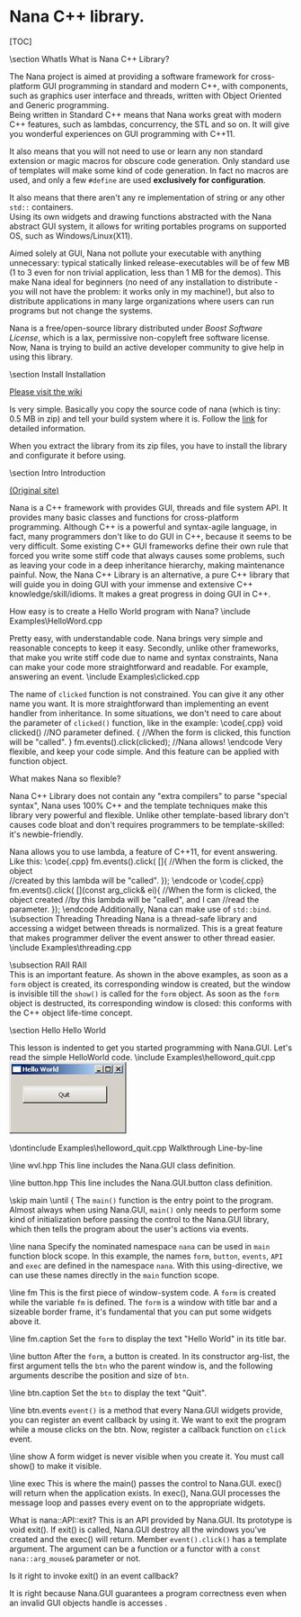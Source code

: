 # Nana C++ library.                

[TOC]

\section WhatIs  What is Nana C++ Library? 

The Nana project is aimed at providing a software framework for cross-platform GUI programming in standard and modern C++, with components, such as graphics user interface and threads, written with Object Oriented and Generic programming.  
Being written in Standard C++ means that Nana works great with modern C++ features, such as lambdas, concurrency, the STL and so on. It will give you wonderful experiences on GUI programming with C++11.   

It also means that you will not need to use or learn any non standard extension or magic macros for obscure code generation. Only standard use of templates will make some kind of code generation. In fact no macros are used, and only a few `#define` are used **exclusively for configuration**.  

It also means that there aren't any re implementation of string or any other `std::` containers.  
Using its own widgets and drawing functions abstracted with the Nana abstract GUI system, it allows for writing portables programs on supported OS, such as Windows/Linux(X11).  

Aimed solely at GUI, Nana not pollute your executable with anything unnecessary: typical statically linked release-executables will be of few MB (1 to 3 even for non trivial application, less than 1 MB for the demos). This make Nana ideal for beginners (no need of any installation to distribute - you will not have the problem: it works only in my machine!), but also to distribute applications in many large organizations where users can run programs but not change the systems.

Nana is a free/open-source library distributed under *Boost Software License*, which is a lax, permissive non-copyleft free software license.   
Now, Nana is trying to build an active developer community to give help in using this library.

\section Install  Installation 


[Please visit the wiki](https://github.com/qPCR4vir/nana-docs/wiki/Installation)  

Is very simple. Basically you copy the source code of nana (which is tiny: 0.5 MB in zip) and tell your build system where it is. Follow the [link](https://github.com/qPCR4vir/nana-docs/wiki/Installation) for detailed information. 

When you extract the library from its zip files, you have to install the library and configurate it before using. 

\section Intro Introduction     

[(Original site)](https://sourceforge.net/p/nanapro/blog/2012/11/preliminary-study-of-nana-c-library/)

Nana is a C++ framework with provides GUI, threads and file system API. 
It provides many basic classes and functions for cross-platform programming.
Although C++ is a powerful and syntax-agile language, in fact, many programmers don't 
like to do GUI in C++, because it seems to be very difficult. Some existing C++ GUI 
frameworks define their own rule that forced you write some stiff code that always causes 
some problems, such as leaving your code in a deep inheritance hierarchy, making maintenance 
painful. Now, the Nana C++ Library is an alternative, a pure C++ library that will guide you 
in doing GUI with your immense and extensive C++ knowledge/skill/idioms. It makes a great 
progress in doing GUI in C++.

How easy is to create a Hello World program with Nana?
\include Examples\HelloWord.cpp

Pretty easy, with understandable code. Nana brings very simple and reasonable concepts 
to keep it easy. Secondly, unlike other frameworks, that make you write stiff code due 
to name and syntax constraints, Nana can make your code more straightforward and readable. 
For example, answering an event.
\include Examples\clicked.cpp

The name of `clicked` function is not constrained. You can give it any other name you want. 
It is more straightforward than implementing an event handler from inheritance. 
In some situations, we don't need to care about the parameter of `clicked()` function, 
like in the example:
\code{.cpp}
	void clicked() //NO parameter defined.
	{
 		//When the form is clicked, this function will be "called".
	}
	fm.events().click(clicked);    //Nana allows!
\endcode
Very flexible, and keep your code simple. And this feature can be applied with function object.

What makes Nana so flexible?

Nana C++ Library does not contain any "extra compilers" to parse "special syntax", 
Nana uses 100% C++ and the template techniques make this library very powerful and 
flexible. Unlike other template-based library don't causes code bloat 
and don't requires programmers to be template-skilled: it's newbie-friendly.

Nana allows you to use lambda, a feature of C++11, for event answering. Like this:
\code{.cpp}
	fm.events().click( []{	//When the form is clicked, the object  	
			           			        //created by this lambda will be "called".
 						            });
\endcode
or
\code{.cpp}
	fm.events().click( [](const arg_click& ei){ 
										//When the form is clicked, the object created
 										//by this lambda will be "called", and I can
 										//read the parameter.
 								   });
\endcode
Additionally, Nana can make use of `std::bind`.
\subsection Threading Threading 
Nana is a thread-safe library and accessing a widget between threads is normalized. 
This is a great feature that makes programmer deliver the event answer to other thread easier.
\include Examples\threading.cpp

\subsection RAII RAII  
This is an important feature. As shown in the above examples, as soon as a `form` object is created, 
its corresponding window is created, but the window is invisible till the `show()` is called 
for the `form` object. As soon as the `form` object is destructed, its corresponding window is 
closed: this conforms with the C++ object life-time concept.

\section Hello Hello World  

This lesson is indented to get you started programming with Nana.GUI. Let's read the simple HelloWorld code. 
\include Examples\helloword_quit.cpp
![Screenshot](Quit.jpg)

\dontinclude Examples\helloword_quit.cpp
Walkthrough Line-by-line

\line wvl.hpp
This line includes the Nana.GUI class definition. 

\line  button.hpp 
This line includes the Nana.GUI.button class definition. 

\skip main
\until {
The `main()` function is the entry point to the program. Almost always when using Nana.GUI, 
`main()` only needs to perform some kind of initialization before passing the control to the Nana.GUI 
library, which then tells the program about the user's actions via events.

\line  nana
Specify the nominated namespace `nana` can be used in `main` function block scope. 
In this example, the names `form`, `button`, `events`, `API` and `exec` are defined in the namespace `nana`. With this using-directive, we can use these names directly in the `main` function scope.

\line  fm 
This is the first piece of window-system code. A `form` is created while the variable `fm` is defined.
The `form` is a window with title bar and a sizeable border frame, it's fundamental that you can put 
some widgets above it. 

\line  fm.caption 
Set the `form` to display the text "Hello World" in its title bar. 

\line button 
After the `form`, a button is created. In its constructor arg-list, the first argument tells 
the `btn` who the parent window is, and the following arguments describe the position and size of `btn`. 

\line btn.caption
Set the `btn` to display the text "Quit". 

\line btn.events
`event()` is a method that every Nana.GUI widgets provide, you can register an event callback 
by using it. We want to exit the program while a mouse clicks on the btn. Now, register a callback
function on `click` event. 

\line show
A form widget is never visible when you create it. You must call show() to make it visible. 

\line exec
This is where the main() passes the control to Nana.GUI. exec() will return when the 
application exists. In exec(), Nana.GUI processes the message loop and passes every event 
on to the appropriate widgets. 

What is nana::API::exit? This is an API provided by Nana.GUI. Its prototype is
void exit(). If exit() is called, Nana.GUI destroy all the windows you've created and 
the exec() will return. Member `event().click()` has a template argument. The argument can be a
function or a functor with a  `const nana::arg_mouse&` parameter or not. 

Is it right to invoke exit() in an event callback? 

It is right because Nana.GUI guarantees a program correctness even when an invalid GUI objects handle is accesses .









